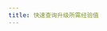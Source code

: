 ```yaml
---
title: 快速查询升级所需经验值
---
```



<GenshinLevelExp />

<script setup lang="ts">
import GenshinLevelExp from "@GenshinLevelExp";
</script>
